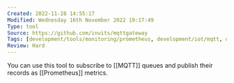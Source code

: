 ```yaml
---
Created: 2022-11-28 14:55:17
Modified: Wednesday 16th November 2022 19:17:49
Type: tool
Source: https://github.com/inuits/mqttgateway
Tags: [development/tools/monitoring/prometheus, development/iot/mqtt, development/tools review]
Review: Hard
---
```


You can use this tool to subscribe to [[MQTT]] queues and publish their records as [[Prometheus]] metrics.